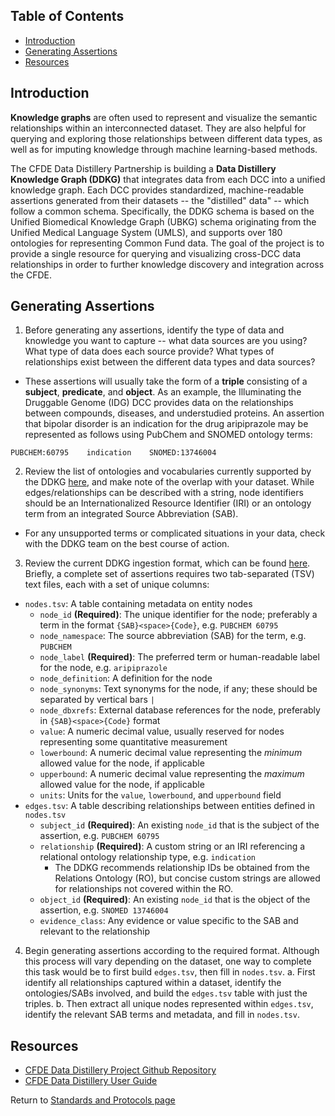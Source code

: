 ## Table of Contents
- [Introduction](#introduction)
- [Generating Assertions](#generating-assertions)
- [Resources](#resources)

## Introduction

**Knowledge graphs** are often used to represent and visualize the semantic relationships within an interconnected dataset. They are also helpful for querying and exploring those relationships between different data types, as well as for imputing knowledge through machine learning-based methods. 

The CFDE Data Distillery Partnership is building a **Data Distillery Knowledge Graph (DDKG)** that integrates data from each DCC into a unified knowledge graph. Each DCC provides standardized, machine-readable assertions generated from their datasets -- the "distilled" data" -- which follow a common schema. Specifically, the DDKG schema is based on the Unified Biomedical Knowledge Graph (UBKG) schema originating from the Unified Medical Language System (UMLS), and supports over 180 ontologies for representing Common Fund data. The goal of the project is to provide a single resource for querying and visualizing cross-DCC data relationships in order to further knowledge discovery and integration across the CFDE. 

## Generating Assertions

1. Before generating any assertions, identify the type of data and knowledge you want to capture -- what data sources are you using? What type of data does each source provide? What types of relationships exist between the different data types and data sources? 
  - These assertions will usually take the form of a **triple** consisting of a **subject**, **predicate**, and **object**. As an example, the Illuminating the Druggable Genome (IDG) DCC provides data on the relationships between compounds, diseases, and understudied proteins. An assertion that bipolar disorder is an indication for the drug aripiprazole may be represented as follows using PubChem and SNOMED ontology terms:
  ```
  PUBCHEM:60795    indication    SNOMED:13746004
  ```

2. Review the list of ontologies and vocabularies currently supported by the DDKG [here](https://github.com/TaylorResearchLab/CFDE_DataDistillery/blob/main/user_guide/ontology%20neo4j%20SABs%20and%20sample%20codes%20-%20ontology%20neo4j%20SABs%20and%20sample%20codes.csv), and make note of the overlap with your dataset. While edges/relationships can be described with a string, node identifiers should be an Internationalized Resource Identifier (IRI) or an ontology term from an integrated Source Abbreviation (SAB). 
  - For any unsupported terms or complicated situations in your data, check with the DDKG team on the best course of action. 

3. Review the current DDKG ingestion format, which can be found [here](https://github.com/TaylorResearchLab/CFDE_DataDistillery/blob/main/user_guide/Distillery_Ingest_format%20-%20Instructions.csv). Briefly, a complete set of assertions requires two tab-separated (TSV) text files, each with a set of unique columns: 

  - `nodes.tsv`: A table containing metadata on entity nodes
    - `node_id` **(Required)**: The unique identifier for the node; preferably a term in the format `{SAB}<space>{Code}`, e.g. `PUBCHEM 60795`
    - `node_namespace`: The source abbreviation (SAB) for the term, e.g. `PUBCHEM`
    - `node_label` **(Required)**: The preferred term or human-readable label for the node, e.g. `aripiprazole`
    - `node_definition`: A definition for the node
    - `node_synonyms`: Text synonyms for the node, if any; these should be separated by vertical bars `|`
    - `node_dbxrefs`: External database references for the node, preferably in `{SAB}<space>{Code}` format
    - `value`: A numeric decimal value, usually reserved for nodes representing some quantitative measurement
    - `lowerbound`: A numeric decimal value representing the *minimum* allowed value for the node, if applicable
    - `upperbound`: A numeric decimal value representing the *maximum* allowed value for the node, if applicable
    - `units`: Units for the `value`, `lowerbound`, and `upperbound` field
  - `edges.tsv`: A table describing relationships between entities defined in `nodes.tsv`
    - `subject_id` **(Required)**: An existing `node_id` that is the subject of the assertion, e.g. `PUBCHEM 60795`
    - `relationship` **(Required)**: A custom string or an IRI referencing a relational ontology relationship type, e.g. `indication`
      - The DDKG recommends relationship IDs be obtained from the Relations Ontology (RO), but concise custom strings are allowed for relationships not covered within the RO.
    - `object_id` **(Required)**: An existing `node_id` that is the object of the assertion, e.g. `SNOMED 13746004`
    - `evidence_class`: Any evidence or value specific to the SAB and relevant to the relationship

4. Begin generating assertions according to the required format. Although this process will vary depending on the dataset, one way to complete this task would be to first build `edges.tsv`, then fill in `nodes.tsv`. 
  a. First identify all relationships captured within a dataset, identify the ontologies/SABs involved, and build the `edges.tsv` table with just the triples. 
  b. Then extract all unique nodes represented within `edges.tsv`, identify the relevant SAB terms and metadata, and fill in `nodes.tsv`.

## Resources
- [CFDE Data Distillery Project Github Repository](https://github.com/TaylorResearchLab/CFDE_DataDistillery)
- [CFDE Data Distillery User Guide](https://github.com/TaylorResearchLab/CFDE_DataDistillery/tree/main/user_guide)

Return to [Standards and Protocols page](/info/standards)